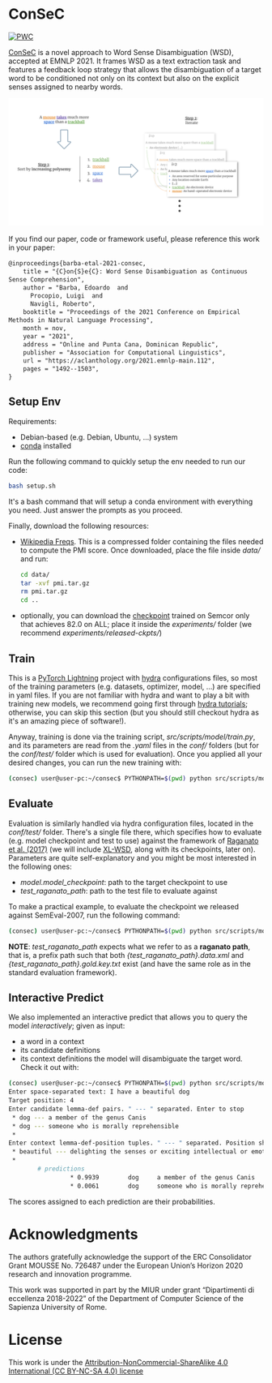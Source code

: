 # ConSeC

[![PWC](https://img.shields.io/endpoint.svg?url=https://paperswithcode.com/badge/consec-word-sense-disambiguation-as/word-sense-disambiguation-on-supervised)](https://paperswithcode.com/sota/word-sense-disambiguation-on-supervised?p=consec-word-sense-disambiguation-as)

[ConSeC](https://aclanthology.org/2021.emnlp-main.112/) is a novel approach to Word Sense Disambiguation (WSD), accepted at EMNLP 2021. It frames WSD as a text extraction task and features a feedback loop strategy that allows the disambiguation of a target word to be conditioned not only on its context but also on the explicit senses assigned to nearby words.

![ConSeC Image](data/repo-assets/consec.png)

If you find our paper, code or framework useful, please reference this work in your paper:

```
@inproceedings{barba-etal-2021-consec,
    title = "{C}on{S}e{C}: Word Sense Disambiguation as Continuous Sense Comprehension",
    author = "Barba, Edoardo  and
      Procopio, Luigi  and
      Navigli, Roberto",
    booktitle = "Proceedings of the 2021 Conference on Empirical Methods in Natural Language Processing",
    month = nov,
    year = "2021",
    address = "Online and Punta Cana, Dominican Republic",
    publisher = "Association for Computational Linguistics",
    url = "https://aclanthology.org/2021.emnlp-main.112",
    pages = "1492--1503",
}
```

## Setup Env

Requirements:
* Debian-based (e.g. Debian, Ubuntu, ...) system 
* [conda](https://docs.conda.io/en/latest/) installed

Run the following command to quickly setup the env needed to run our code:
```bash
bash setup.sh
```

It's a bash command that will setup a conda environment with everything you need. Just answer the prompts as you proceed.

Finally, download the following resources:
* [Wikipedia Freqs](https://drive.google.com/file/d/1WqNKZZFXM1xrVlDUOFSwMBINJGFlbM_l/view?usp=sharing). This is a compressed
  folder containing the files needed to compute the PMI score. Once downloaded, place the file inside *data/* and run:
  ```bash
  cd data/
  tar -xvf pmi.tar.gz
  rm pmi.tar.gz
  cd ..
  ```
* optionally, you can download the [checkpoint](https://drive.google.com/file/d/15__onFMnfGKKyulFxQLStUxdNKiqq-Rn/view?usp=sharing) trained on Semcor only that achieves 82.0 on ALL;
  place it inside the *experiments/* folder (we recommend *experiments/released-ckpts/*)

## Train

This is a [PyTorch Lightning](https://www.pytorchlightning.ai/) project with [hydra](https://hydra.cc/) configurations files,
so most of the training parameters (e.g. datasets, optimizer, model, ...) are specified in yaml files. If you are
not familiar with hydra and want to play a bit with training new models, we recommend going first through
[hydra tutorials](https://hydra.cc/docs/tutorials/intro); otherwise, you can skip this section (but you should still checkout
hydra as it's an amazing piece of software!).

Anyway, training is done via the training script, *src/scripts/model/train.py*, and its parameters are read from the *.yaml* files in the *conf/* 
folders (but for the *conf/test/* folder which is used for evaluation). Once you applied all your desired changes, you can
run the new training with:
```bash
(consec) user@user-pc:~/consec$ PYTHONPATH=$(pwd) python src/scripts/model/train.py
```

## Evaluate

Evaluation is similarly handled via hydra configuration files, located in the *conf/test/* folder. There's a single file
there, which specifies how to evaluate (e.g. model checkpoint and test to use) against the framework of 
[Raganato et al. (2017)](https://www.aclweb.org/anthology/E17-1010.pdf) (we will include [XL-WSD](https://sapienzanlp.github.io/xl-wsd/), along with its checkpoints, later on). 
Parameters are quite self-explanatory and you might be most interested in the following ones:
* *model.model_checkpoint*: path to the target checkpoint to use
* *test_raganato_path*: path to the test file to evaluate against

To make a practical example, to evaluate the checkpoint we released against SemEval-2007, run the following command:
```bash
(consec) user@user-pc:~/consec$ PYTHONPATH=$(pwd) python src/scripts/model/raganato_evaluate.py model.model_checkpoint=experiments/released-ckpts/consec_semcor_normal_best.ckpt test_raganato_path=data/WSD_Evaluation_Framework/Evaluation_Datasets/semeval2007/semeval2007
```

**NOTE**: *test_raganato_path* expects what we refer to as a **raganato path**, that is, a prefix path such that both 
*{test_raganato_path}.data.xml* and *{test_raganato_path}.gold.key.txt* exist (and have the same role as in the standard
evaluation framework).

## Interactive Predict

We also implemented an interactive predict that allows you to query the model *interactively*; given as input:
* a word in a context
* its candidate definitions
* its context definitions
the model will disambiguate the target word. Check it out with:
```bash
(consec) user@user-pc:~/consec$ PYTHONPATH=$(pwd) python src/scripts/model/predict.py experiments/released-ckpts/consec_semcor_normal_best.ckpt -t
Enter space-separated text: I have a beautiful dog
Target position: 4
Enter candidate lemma-def pairs. " --- " separated. Enter to stop
 * dog --- a member of the genus Canis
 * dog --- someone who is morally reprehensible
 * 
Enter context lemma-def-position tuples. " --- " separated. Position should be token position in space-separated input. Enter to stop
 * beautiful --- delighting the senses or exciting intellectual or emotional admiration --- 3
 * 
        # predictions
                 * 0.9939        dog     a member of the genus Canis 
                 * 0.0061        dog     someone who is morally reprehensible 
```
The scores assigned to each prediction are their probabilities.


# Acknowledgments

The authors gratefully acknowledge the support of the ERC Consolidator Grant MOUSSE No. 726487 under the European Union’s Horizon 2020 research and innovation programme.

This work was supported in part by the MIUR under grant “Dipartimenti di eccellenza 2018-2022” of the Department of Computer Science of the Sapienza University of Rome.

# License

This work is under the [Attribution-NonCommercial-ShareAlike 4.0 International (CC BY-NC-SA 4.0) license](https://creativecommons.org/licenses/by-nc-sa/4.0/)
